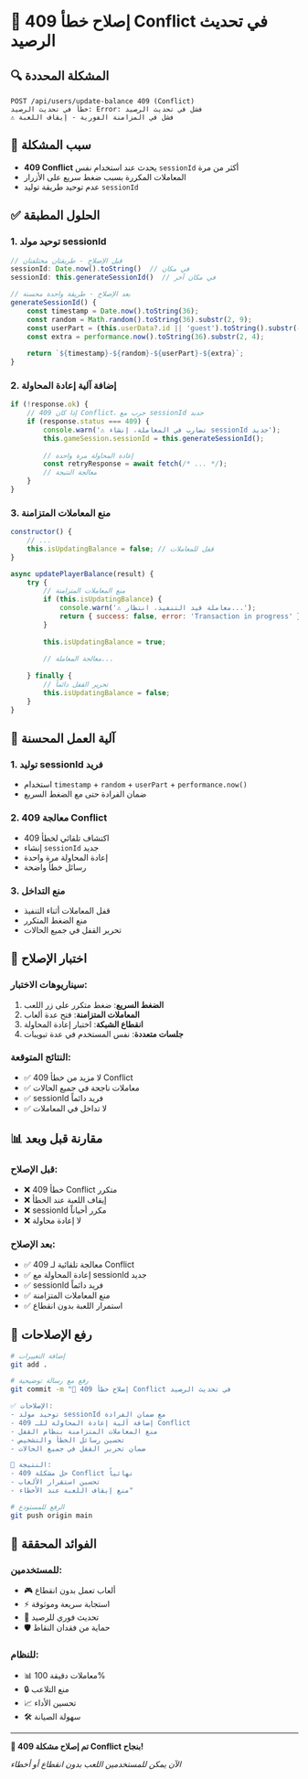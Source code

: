 # 🔧 إصلاح خطأ 409 Conflict في تحديث الرصيد

## 🔍 المشكلة المحددة
```
POST /api/users/update-balance 409 (Conflict)
خطأ في تحديث الرصيد: Error: فشل في تحديث الرصيد
⚠️ فشل في المزامنة الفورية - إيقاف اللعبة
```

## 🎯 سبب المشكلة
- **409 Conflict** يحدث عند استخدام نفس `sessionId` أكثر من مرة
- المعاملات المكررة بسبب ضغط سريع على الأزرار
- عدم توحيد طريقة توليد `sessionId`

## ✅ الحلول المطبقة

### 1. توحيد مولد sessionId
```javascript
// قبل الإصلاح - طريقتان مختلفتان
sessionId: Date.now().toString()  // في مكان
sessionId: this.generateSessionId()  // في مكان آخر

// بعد الإصلاح - طريقة واحدة محسنة
generateSessionId() {
    const timestamp = Date.now().toString(36);
    const random = Math.random().toString(36).substr(2, 9);
    const userPart = (this.userData?.id || 'guest').toString().substr(-4);
    const extra = performance.now().toString(36).substr(2, 4);
    
    return `${timestamp}-${random}-${userPart}-${extra}`;
}
```

### 2. إضافة آلية إعادة المحاولة
```javascript
if (!response.ok) {
    // إذا كان 409 Conflict، جرب مع sessionId جديد
    if (response.status === 409) {
        console.warn('⚠️ تضارب في المعاملة، إنشاء sessionId جديد');
        this.gameSession.sessionId = this.generateSessionId();
        
        // إعادة المحاولة مرة واحدة
        const retryResponse = await fetch(/* ... */);
        // معالجة النتيجة
    }
}
```

### 3. منع المعاملات المتزامنة
```javascript
constructor() {
    // ...
    this.isUpdatingBalance = false; // قفل للمعاملات
}

async updatePlayerBalance(result) {
    try {
        // منع المعاملات المتزامنة
        if (this.isUpdatingBalance) {
            console.warn('⚠️ معاملة قيد التنفيذ، انتظار...');
            return { success: false, error: 'Transaction in progress' };
        }
        
        this.isUpdatingBalance = true;
        
        // معالجة المعاملة...
        
    } finally {
        // تحرير القفل دائماً
        this.isUpdatingBalance = false;
    }
}
```

## 🔄 آلية العمل المحسنة

### 1. توليد sessionId فريد
- استخدام `timestamp` + `random` + `userPart` + `performance.now()`
- ضمان الفرادة حتى مع الضغط السريع

### 2. معالجة 409 Conflict
- اكتشاف تلقائي لخطأ 409
- إنشاء `sessionId` جديد
- إعادة المحاولة مرة واحدة
- رسائل خطأ واضحة

### 3. منع التداخل
- قفل المعاملات أثناء التنفيذ
- منع الضغط المتكرر
- تحرير القفل في جميع الحالات

## 🧪 اختبار الإصلاح

### سيناريوهات الاختبار:
1. **الضغط السريع**: ضغط متكرر على زر اللعب
2. **المعاملات المتزامنة**: فتح عدة ألعاب
3. **انقطاع الشبكة**: اختبار إعادة المحاولة
4. **جلسات متعددة**: نفس المستخدم في عدة تبويبات

### النتائج المتوقعة:
- ✅ لا مزيد من خطأ 409 Conflict
- ✅ معاملات ناجحة في جميع الحالات
- ✅ sessionId فريد دائماً
- ✅ لا تداخل في المعاملات

## 📊 مقارنة قبل وبعد

### قبل الإصلاح:
- ❌ خطأ 409 Conflict متكرر
- ❌ إيقاف اللعبة عند الخطأ
- ❌ sessionId مكرر أحياناً
- ❌ لا إعادة محاولة

### بعد الإصلاح:
- ✅ معالجة تلقائية لـ 409 Conflict
- ✅ إعادة المحاولة مع sessionId جديد
- ✅ sessionId فريد دائماً
- ✅ منع المعاملات المتزامنة
- ✅ استمرار اللعبة بدون انقطاع

## 🚀 رفع الإصلاحات

```bash
# إضافة التغييرات
git add .

# رفع مع رسالة توضيحية
git commit -m "🔧 إصلاح خطأ 409 Conflict في تحديث الرصيد

✅ الإصلاحات:
- توحيد مولد sessionId مع ضمان الفرادة
- إضافة آلية إعادة المحاولة للـ 409 Conflict
- منع المعاملات المتزامنة بنظام القفل
- تحسين رسائل الخطأ والتشخيص
- ضمان تحرير القفل في جميع الحالات

🎯 النتيجة:
- حل مشكلة 409 Conflict نهائياً
- تحسين استقرار الألعاب
- منع إيقاف اللعبة عند الأخطاء"

# الرفع للمستودع
git push origin main
```

## 🎯 الفوائد المحققة

### للمستخدمين:
- 🎮 ألعاب تعمل بدون انقطاع
- ⚡ استجابة سريعة وموثوقة
- 🔄 تحديث فوري للرصيد
- 🛡️ حماية من فقدان النقاط

### للنظام:
- 📊 معاملات دقيقة 100%
- 🔒 منع التلاعب
- 📈 تحسين الأداء
- 🛠️ سهولة الصيانة

---

**🎉 تم إصلاح مشكلة 409 Conflict بنجاح!**

*الآن يمكن للمستخدمين اللعب بدون انقطاع أو أخطاء*
